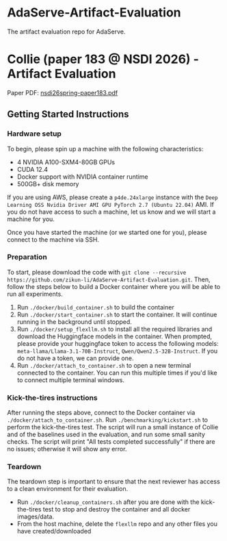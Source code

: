 # AdaServe-Artifact-Evaluation
The artifact evaluation repo for AdaServe.


# Collie (paper 183 @ NSDI 2026) - Artifact Evaluation

Paper PDF: [nsdi26spring-paper183.pdf](./nsdi26spring-paper183.pdf)

## Getting Started Instructions

### Hardware setup
To begin, please spin up a machine with the following characteristics:
- 4 NVIDIA A100-SXM4-80GB GPUs
- CUDA 12.4
- Docker support with NVIDIA container runtime
- 500GB+ disk memory

If you are using AWS, please create a `p4de.24xlarge` instance with the `Deep Learning OSS Nvidia Driver AMI GPU PyTorch 2.7 (Ubuntu 22.04)` AMI. If you do not have access to such a machine, let us know and we will start a machine for you.

Once you have started the machine (or we started one for you), please connect to the machine via SSH. 

### Preparation
To start, please download the code with `git clone --recursive https://github.com/zikun-li/AdaServe-Artifact-Evaluation.git`. Then, follow the steps below to build a Docker container where you will be able to run all experiments.

1. Run `./docker/build_container.sh` to build the container
2. Run `./docker/start_container.sh` to start the container. It will continue running in the background until stopped.
3. Run `./docker/setup_flexllm.sh` to install all the required libraries and download the Huggingface models in the container. When prompted, please provide your huggingface token to access the following models: `meta-llama/Llama-3.1-70B-Instruct`, `Qwen/Qwen2.5-32B-Instruct`. If you do not have a token, we can provide one.
4. Run `./docker/attach_to_container.sh` to open a new terminal connected to the container. You can run this multiple times if you'd like to connect multiple terminal windows.

### Kick-the-tires instructions
After running the steps above, connect to the Docker container via `./docker/attach_to_container.sh`. Run `./benchmarking/kickstart.sh` to perform the kick-the-tires test. The script will run a small instance of Collie and of the baselines used in the evaluation, and run some small sanity checks. The script will print "All tests completed successfully" if there are no issues; otherwise it will show any error.

### Teardown
The teardown step is important to ensure that the next reviewer has access to a clean environment for their evaluation.

- Run `./docker/cleanup_containers.sh` after you are done with the kick-the-tires test to stop and destroy the container and all docker images/data.
- From the host machine, delete the `flexllm` repo and any other files you have created/downloaded
